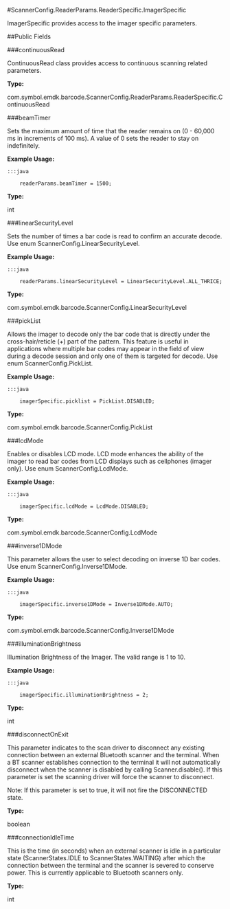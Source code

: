 #ScannerConfig.ReaderParams.ReaderSpecific.ImagerSpecific

ImagerSpecific provides access to the imager specific parameters.



##Public Fields

###continuousRead

ContinuousRead class provides access to continuous scanning related parameters.

**Type:**

com.symbol.emdk.barcode.ScannerConfig.ReaderParams.ReaderSpecific.ContinuousRead

###beamTimer

Sets the maximum amount of time that the reader remains on (0 - 60,000 ms in increments of 100 ms).
 A value of 0 sets the reader to stay on indefinitely.

 
 



**Example Usage:**
	
	:::java	
	 	
	 	readerParams.beamTimer = 1500;


**Type:**

int

###linearSecurityLevel

Sets the number of times a bar code is read to confirm an accurate decode.
 Use enum  ScannerConfig.LinearSecurityLevel.

 
 



**Example Usage:**
	
	:::java	
	 	
	 	readerParams.linearSecurityLevel = LinearSecurityLevel.ALL_THRICE;


**Type:**

com.symbol.emdk.barcode.ScannerConfig.LinearSecurityLevel

###pickList

Allows the imager to decode only the bar code that is directly under the cross-hair/reticle (+) part of the pattern.
 This feature is useful in applications where multiple bar codes may appear in the field of view during a decode session and
 only one of them is targeted for decode.
 Use enum  ScannerConfig.PickList.

 
 



**Example Usage:**
	
	:::java	
	 	
	 	imagerSpecific.picklist = PickList.DISABLED;


**Type:**

com.symbol.emdk.barcode.ScannerConfig.PickList

###lcdMode

Enables or disables LCD mode.
 LCD mode enhances the ability of the imager to read bar codes from LCD displays such as cellphones (imager only).
 Use enum  ScannerConfig.LcdMode.

 
 



**Example Usage:**
	
	:::java	
	 	
	 	imagerSpecific.lcdMode = LcdMode.DISABLED;


**Type:**

com.symbol.emdk.barcode.ScannerConfig.LcdMode

###inverse1DMode

This parameter allows the user to select decoding on inverse 1D bar codes.
 Use enum  ScannerConfig.Inverse1DMode.

 
 



**Example Usage:**
	
	:::java	
	 	
	 	imagerSpecific.inverse1DMode = Inverse1DMode.AUTO;


**Type:**

com.symbol.emdk.barcode.ScannerConfig.Inverse1DMode

###illuminationBrightness

Illumination Brightness of the Imager. The valid range is 1 to 10.

 
 



**Example Usage:**
	
	:::java	
	 	
	 	imagerSpecific.illuminationBrightness = 2;


**Type:**

int

###disconnectOnExit

This parameter indicates to the scan driver to disconnect any existing connection between an
 external Bluetooth scanner and the terminal. When a BT scanner establishes connection to the terminal
 it will not automatically disconnect when the scanner is disabled by calling Scanner.disable().
 If this parameter is set the scanning driver will force the scanner to disconnect.

 Note: If this parameter is set to true, it will not fire the DISCONNECTED state.

**Type:**

boolean

###connectionIdleTime

This is the time (in seconds) when an external scanner is idle in a particular state (ScannerStates.IDLE to
 ScannerStates.WAITING) after which the connection between the terminal and the scanner is severed to conserve
 power. This is currently applicable to Bluetooth scanners only.

**Type:**

int


